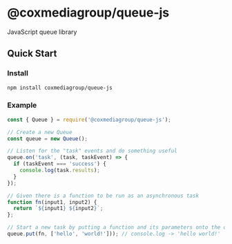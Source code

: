 # @coxmediagroup/queue-js

JavaScript queue library

## Quick Start

### Install

```bash
npm install coxmediagroup/queue-js
```

### Example

```js
const { Queue } = require('@coxmediagroup/queue-js');

// Create a new Queue
const queue = new Queue();

// Listen for the "task" events and do something useful
queue.on('task', (task, taskEvent) => {
  if (taskEvent === 'success') {
    console.log(task.results);
  }
});

// Given there is a function to be run as an asynchronous task
function fn(input1, input2) {
  return `${input1} ${input2}`;
};

// Start a new task by putting a function and its parameters onto the queue
queue.put(fn, ['hello', 'world!'])); // console.log -> 'hello world!'
```
